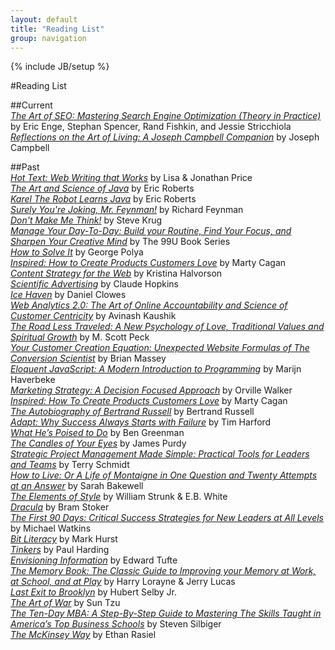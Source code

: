 ```yaml
---
layout: default
title: "Reading List"
group: navigation
---
```

{% include JB/setup %}

#Reading List

##Current  
[_The Art of SEO: Mastering Search Engine Optimization (Theory in Practice)_](http://goo.gl/juSxvR) by Eric Enge, Stephan Spencer, Rand Fishkin, and Jessie Stricchiola  
[_Reflections on the Art of Living: A Joseph Campbell Companion_](http://goo.gl/QxwVUC) by Joseph Campbell  

##Past  
[_Hot Text: Web Writing that Works_](http://amzn.to/1ainiZ2) by Lisa & Jonathan Price  
[_The Art and Science of Java_](http://amzn.to/13NpHcf) by Eric Roberts  
[_Karel The Robot Learns Java_](http://www.stanford.edu/class/cs106a/handouts/karel-the-robot-learns-java.pdf) by Eric Roberts  
[_Surely You're Joking, Mr. Feynman!_](http://amzn.to/13vYcyr) by Richard Feynman  
[_Don't Make Me Think!_](http://amzn.to/14Ia9qN) by Steve Krug  
[_Manage Your Day-To-Day: Build your Routine, Find Your Focus, and Sharpen Your Creative Mind_](http://amzn.to/165GHbn) by The 99U Book Series  
[_How to Solve It_](http://amzn.to/1cIIqIE) by George Polya  
[_Inspired: How to Create Products Customers Love_](http://amzn.to/19exJtF) by Marty Cagan  
[_Content Strategy for the Web_](http://amzn.to/1cIIxUH) by Kristina Halvorson  
[_Scientific Advertising_](http://amzn.to/13TW2vU) by Claude Hopkins  
[_Ice Haven_](http://amzn.to/13TW5YC) by Daniel Clowes  
[_Web Analytics 2.0: The Art of Online Accountability and Science of Customer Centricity_](http://amzn.to/16GZzfD) by Avinash Kaushik  
[_The Road Less Traveled: A New Psychology of Love, Traditional Values and Spiritual Growth_](http://amzn.to/15wNzdV) by M. Scott Peck  
[_Your Customer Creation Equation: Unexpected Website Formulas of The Conversion Scientist_](http://amzn.to/165Hwki) by Brian Massey  
[_Eloquent JavaScript: A Modern Introduction to Programming_](http://amzn.to/13vZaum) by Marijn Haverbeke  
[_Marketing Strategy: A Decision Focused Approach_](http://amzn.to/17C2xSV) by Orville Walker  
[_Inspired: How To Create Products Customers Love_](http://amzn.to/19exJtF) by Marty Cagan  
[_The Autobiography of Bertrand Russell_](http://amzn.to/14UmPLk) by Bertrand Russell  
[_Adapt: Why Success Always Starts with Failure_](http://amzn.to/1ailhfc) by Tim Harford  
 [_What He’s Poised to Do_](http://amzn.to/14UmLLE) by Ben Greenman  
[_The Candles of Your Eyes_](http://amzn.to/13wXuWN) by James Purdy  
[_Strategic Project Management Made Simple: Practical Tools for Leaders and Teams_](http://amzn.to/14s5frV) by Terry Schmidt  
[_How to Live: Or A Life of Montaigne in One Question and Twenty Attempts at an Answer_](http://amzn.to/13wXo1u) by Sarah Bakewell  
[_The Elements of Style_](http://amzn.to/17C2g2o) by William Strunk & E.B. White  
[_Dracula_](http://amzn.to/13KtVMc) by Bram Stoker  
[_The First 90 Days: Critical Success Strategies for New Leaders at All Levels_](http://amzn.to/15Xw0nE) by Michael Watkins  
[_Bit Literacy_](http://amzn.to/16UZNjn) by Mark Hurst  
[_Tinkers_](http://amzn.to/14s52VQ) by Paul Harding  
[_Envisioning Information_](http://amzn.to/13wXeY3) by Edward Tufte  
[_The Memory Book: The Classic Guide to Improving your Memory at Work, at School, and at Play_](http://amzn.to/14s4XBs) by Harry Lorayne & Jerry Lucas  
[_Last Exit to Brooklyn_](http://amzn.to/14s4SO2) by Hubert Selby Jr.  
[_The Art of War_](http://amzn.to/13wX6Yo) by Sun Tzu  
[_The Ten-Day MBA: A Step-By-Step Guide to Mastering The Skills Taught in America’s Top Business Schools_](http://amzn.to/13KtFg8) by Steven Silbiger  
[_The McKinsey Way_](http://amzn.to/13wX56R) by Ethan Rasiel  